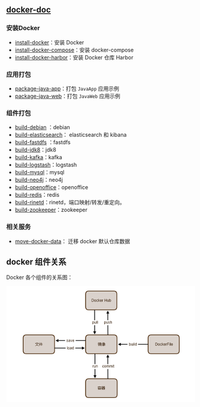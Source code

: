 ## [docker-doc](https://jueee.github.io/docker-doc/)

### 安装Docker

- [install-docker](install-docker.md)：安装 Docker
- [install-docker-compose](install-docker-compose.md)：安装 docker-compose
- [install-docker-harbor](install-docker-harbor.md)：安装 Docker 仓库 Harbor

### 应用打包

- [package-java-app](package-java-app.md)：打包 `JavaApp` 应用示例
- [package-java-web](package-java-web.md)：打包 `JavaWeb` 应用示例

### 组件打包

-	[build-debian](build/build-debian.md) ：debian
-	[build-elasticsearch](build/build-elasticsearch.md)： elasticsearch 和 kibana
-	[build-fastdfs](build/build-fastdfs.md) ：fastdfs
-	[build-jdk8](build/build-jdk8.md)：jdk8
-	[build-kafka](build/build-kafka.md)：kafka
-	[build-logstash](build/build/build-logstash.md)：logstash
-	[build-mysql](build/build/build-mysql.md)：mysql
-	[build-neo4j](build/build-neo4j.md)：neo4j
-	[build-openoffice](build/build-openoffice.md)：openoffice
-	[build-redis](build/build-redis.md)：redis
-	[build-rinetd](build/build-rinetd.md)：rinetd，端口映射/转发/重定向。
-	[build-zookeeper](build/build-zookeeper.md)：zookeeper     

### 相关服务

- [move-docker-data](move-docker-data.md)： 迁移 docker 默认仓库数据

## docker 组件关系

Docker 各个组件的关系图：

![1588220992557](assets/1588220992557.png)